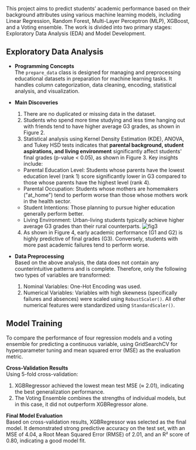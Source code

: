 This project aims to predict students’ academic performance based on their background attributes using various machine learning models, including Linear Regression, Random Forest, Multi-Layer Perceptron (MLP), XGBoost, and a Voting ensemble. The work is divided into two primary stages: Exploratory Data Analysis (EDA) and Model Development.

## Exploratory Data Analysis
*   **Programming Concepts**<br>
    The `prepare_data` class is designed for managing and preprocessing educational datasets in preparation for machine learning tasks. It handles column categorization, data cleaning, encoding, statistical analysis, and visualization.
*   **Main Discoveries**
    1. There are no duplicated or missing data in the dataset.
    2. Students who spend more time studying and less time hanging out with friends tend to have higher average G3 grades, as shown in Figure 2.
    3. Statistical analysis using Kernel Density Estimation (KDE), ANOVA, and Tukey HSD tests indicates that **parental background, student aspirations, and living environment** significantly affect students' final grades (p-value < 0.05), as shown in Figure 3. Key insights include:
      - Parental Education Level: Students whose parents have the lowest education level (rank 1) score significantly lower in G3 compared to those whose parents have the highest level (rank 4).
      - Parental Occupation: Students whose mothers are homemakers ("at_home") tend to perform worse than those whose mothers work in the health sector.
      - Student Intentions: Those planning to pursue higher education generally perform better.
      - Living Environment: Urban-living students typically achieve higher average G3 grades than their rural counterparts.
![fig3](images/fig3)

    4. As shown in Figure 4, early academic performance (G1 and G2) is highly predictive of final grades (G3). Conversely, students with more past academic failures tend to perform worse.

*   **Data Preprocessing** <br>
    Based on the above analysis, the data does not contain any counterintuitive patterns and is complete. Therefore, only the following two types of variables are transformed:
    1. Nominal Variables: One-Hot Encoding was used.
    2. Numerical Variables: Variables with high skewness (specifically failures and absences) were scaled using `RobustScaler()`. All other numerical features were standardized using `StandardScaler()`.

## Model Training
To compare the performance of four regression models and a voting ensemble for predicting a continuous variable, using GridSearchCV for hyperparameter tuning and mean squared error (MSE) as the evaluation metric.

**Cross-Validation Results** <br>
Using 5-fold cross-validation:
1. XGBRegressor achieved the lowest mean test MSE (≈ 2.01), indicating the best generalization performance.
2. The Voting Ensemble combines the strengths of individual models, but in this case, it did not outperform XGBRegressor alone.

**Final Model Evaluation** <br>
Based on cross-validation results, XGBRegressor was selected as the final model. It demonstrated strong predictive accuracy on the test set, with an MSE of 4.04, a Root Mean Squared Error (RMSE) of 2.01, and an R² score of 0.80, indicating a good model fit.
